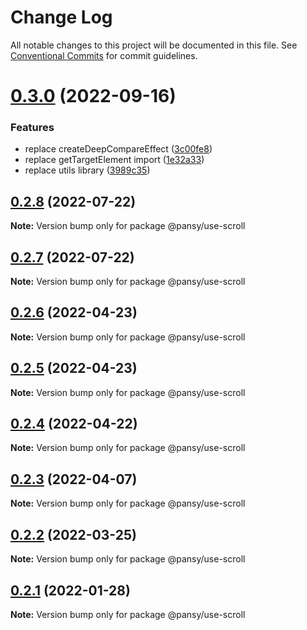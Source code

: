 # Change Log

All notable changes to this project will be documented in this file.
See [Conventional Commits](https://conventionalcommits.org) for commit guidelines.

# [0.3.0](https://github.com/pansyjs/react-hooks/compare/@pansy/use-scroll@0.2.8...@pansy/use-scroll@0.3.0) (2022-09-16)


### Features

* replace createDeepCompareEffect ([3c00fe8](https://github.com/pansyjs/react-hooks/commit/3c00fe8a33cac410f0c3d245e84027ca01431943))
* replace getTargetElement import ([1e32a33](https://github.com/pansyjs/react-hooks/commit/1e32a33d9c47c69ea328e9556b97fee6110dcfaa))
* replace utils library ([3989c35](https://github.com/pansyjs/react-hooks/commit/3989c35e2bb5bf96f538e1b2c78aa306c63541e3))





## [0.2.8](https://github.com/pansyjs/react-hooks/compare/@pansy/use-scroll@0.2.7...@pansy/use-scroll@0.2.8) (2022-07-22)

**Note:** Version bump only for package @pansy/use-scroll





## [0.2.7](https://github.com/pansyjs/react-hooks/compare/@pansy/use-scroll@0.2.6...@pansy/use-scroll@0.2.7) (2022-07-22)

**Note:** Version bump only for package @pansy/use-scroll





## [0.2.6](https://github.com/pansyjs/react-hooks/compare/@pansy/use-scroll@0.2.5...@pansy/use-scroll@0.2.6) (2022-04-23)

**Note:** Version bump only for package @pansy/use-scroll





## [0.2.5](https://github.com/pansyjs/react-hooks/compare/@pansy/use-scroll@0.2.4...@pansy/use-scroll@0.2.5) (2022-04-23)

**Note:** Version bump only for package @pansy/use-scroll





## [0.2.4](https://github.com/pansyjs/react-hooks/compare/@pansy/use-scroll@0.2.3...@pansy/use-scroll@0.2.4) (2022-04-22)

**Note:** Version bump only for package @pansy/use-scroll





## [0.2.3](https://github.com/pansyjs/react-hooks/compare/@pansy/use-scroll@0.2.2...@pansy/use-scroll@0.2.3) (2022-04-07)

**Note:** Version bump only for package @pansy/use-scroll





## [0.2.2](https://github.com/pansyjs/react-hooks/compare/@pansy/use-scroll@0.2.1...@pansy/use-scroll@0.2.2) (2022-03-25)

**Note:** Version bump only for package @pansy/use-scroll





## [0.2.1](https://github.com/pansyjs/react-hooks/compare/@pansy/use-scroll@0.2.0...@pansy/use-scroll@0.2.1) (2022-01-28)

**Note:** Version bump only for package @pansy/use-scroll
